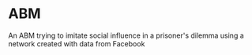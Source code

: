 # ABM
An ABM trying to imitate social influence in a prisoner's dilemma using a network created with data from Facebook
